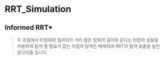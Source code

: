 # RRT_Simulation

## Informed RRT*
> 두 초점에서 타원위의 점까지의 거리 합은 장축의 길이와 같다는 타원의 성질을 이용하여 탐색 할 필요가 없는 지점의 탐색은 배제하여 RRT의 탐색 효율을 높인 알고리즘 입니다.
